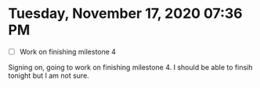 # Tuesday, November 17, 2020 07:36 PM
- [ ] Work on finishing milestone 4

Signing on, going to work on finishing milestone 4. I should be able to finsih tonight but I am not sure. 
